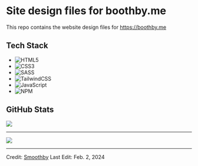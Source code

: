 # Site design files for boothby.me

This repo contains the website design files for https://boothby.me

## Tech Stack

- ![HTML5](https://img.shields.io/badge/html5-%23E34F26.svg?style=for-the-badge&logo=html5&logoColor=white)
- ![CSS3](https://img.shields.io/badge/css3-%231572B6.svg?style=for-the-badge&logo=css3&logoColor=white) 
- ![SASS](https://img.shields.io/badge/SASS-hotpink.svg?style=for-the-badge&logo=SASS&logoColor=white)
- ![TailwindCSS](https://img.shields.io/badge/tailwindcss-%2338B2AC.svg?style=for-the-badge&logo=tailwind-css&logoColor=white)
- ![JavaScript](https://img.shields.io/badge/javascript-%23323330.svg?style=for-the-badge&logo=javascript&logoColor=%23F7DF1E)
- ![NPM](https://img.shields.io/badge/NPM-%23CB3837.svg?style=for-the-badge&logo=npm&logoColor=white)

## GitHub Stats

![](https://github-readme-stats.vercel.app/api?username=smoothby&theme=dark&hide_border=false&include_all_commits=false&count_private=false)

---
![](https://quotes-github-readme.vercel.app/api?type=horizontal&theme=monokai&quote=Oh%20my%20berries)

------

Credit: [Smoothby](https://github.com/smoothby)
Last Edit: Feb. 2, 2024